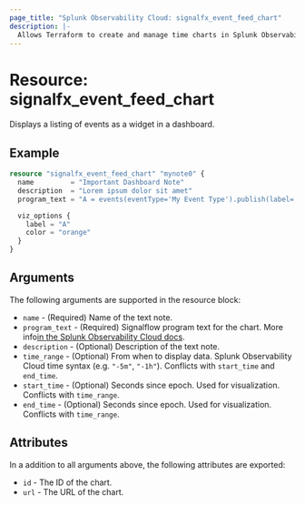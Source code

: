 ```yaml
---
page_title: "Splunk Observability Cloud: signalfx_event_feed_chart"
description: |-
  Allows Terraform to create and manage time charts in Splunk Observability Cloud
---
```


# Resource: signalfx_event_feed_chart

Displays a listing of events as a widget in a dashboard.

## Example

```terraform
resource "signalfx_event_feed_chart" "mynote0" {
  name         = "Important Dashboard Note"
  description  = "Lorem ipsum dolor sit amet"
  program_text = "A = events(eventType='My Event Type').publish(label='A')"

  viz_options {
    label = "A"
    color = "orange"
  }
}
```

## Arguments

The following arguments are supported in the resource block:

* `name` - (Required) Name of the text note.
* `program_text` - (Required) Signalflow program text for the chart. More info[in the Splunk Observability Cloud docs](https://dev.splunk.com/observability/docs/signalflow/).
* `description` - (Optional) Description of the text note.
* `time_range` - (Optional) From when to display data. Splunk Observability Cloud time syntax (e.g. `"-5m"`, `"-1h"`). Conflicts with `start_time` and `end_time`.
* `start_time` - (Optional) Seconds since epoch. Used for visualization. Conflicts with `time_range`.
* `end_time` - (Optional) Seconds since epoch. Used for visualization. Conflicts with `time_range`.

## Attributes

In a addition to all arguments above, the following attributes are exported:

* `id` - The ID of the chart.
* `url` - The URL of the chart.
